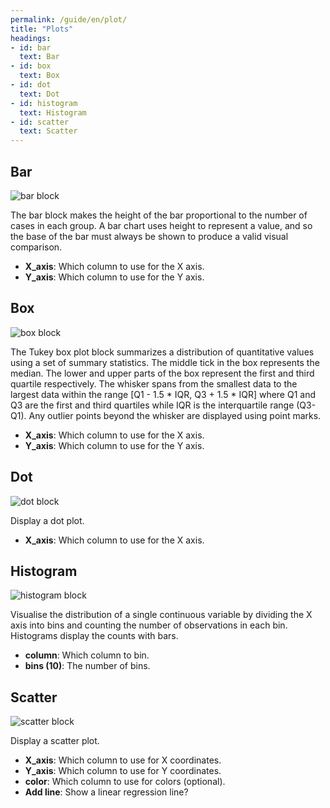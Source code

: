 ```yaml
---
permalink: /guide/en/plot/
title: "Plots"
headings:
- id: bar
  text: Bar
- id: box
  text: Box
- id: dot
  text: Dot
- id: histogram
  text: Histogram
- id: scatter
  text: Scatter
---
```


## Bar

<img class="block" src="{{page.permalink | append: 'bar.svg' | relative_url}}" alt="bar block"/>

The bar block makes the height of the bar proportional to the number of cases in each group.
A bar chart uses height to represent a value, and so the base of the bar must always be shown to produce a valid visual comparison.

- **X_axis**: Which column to use for the X axis.
- **Y_axis**: Which column to use for the Y axis.

## Box

<img class="block" src="{{page.permalink | append: 'box.svg' | relative_url}}" alt="box block"/>

The Tukey box plot block summarizes a distribution of quantitative values using a set of summary statistics.
The middle tick in the box represents the median.
The lower and upper parts of the box represent the first and third quartile respectively.
The whisker spans from the smallest data to the largest data within the range [Q1 - 1.5 * IQR, Q3 + 1.5 * IQR]
where Q1 and Q3 are the first and third quartiles while IQR is the interquartile range (Q3-Q1).
Any outlier points beyond the whisker are displayed using point marks.

- **X_axis**: Which column to use for the X axis.
- **Y_axis**: Which column to use for the Y axis.

## Dot

<img class="block" src="{{page.permalink | append: 'dot.svg' | relative_url}}" alt="dot block"/>

Display a dot plot.

- **X_axis**: Which column to use for the X axis.

## Histogram

<img class="block" src="{{page.permalink | append: 'histogram.svg' | relative_url}}" alt="histogram block"/>

Visualise the distribution of a single continuous variable
by dividing the X axis into bins
and counting the number of observations in each bin.
Histograms display the counts with bars.

- **column**: Which column to bin.
- **bins (10)**: The number of bins.

## Scatter

<img class="block" src="{{page.permalink | append: 'scatter.svg' | relative_url}}" alt="scatter block"/>

Display a scatter plot.

- **X_axis**: Which column to use for X coordinates.
- **Y_axis**: Which column to use for Y coordinates.
- **color**: Which column to use for colors (optional).
- **Add line**: Show a linear regression line?
